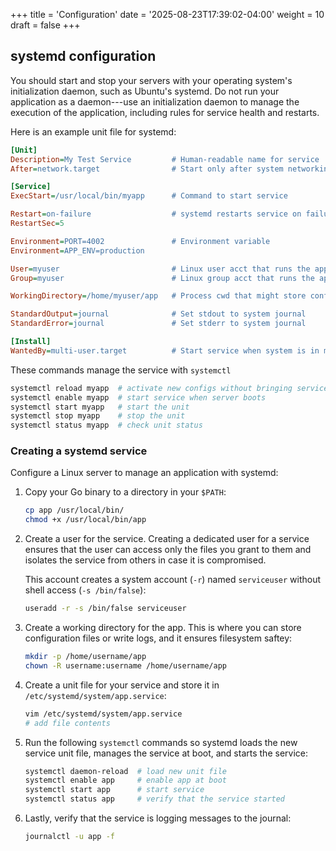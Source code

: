+++
title = 'Configuration'
date = '2025-08-23T17:39:02-04:00'
weight = 10
draft = false
+++

## systemd configuration

You should start and stop your servers with your operating system's initialization daemon, such as Ubuntu's systemd. Do not run your application as a daemon---use an initialization daemon to manage the execution of the application, including rules for service health and restarts.

Here is an example unit file for systemd:

```ini
[Unit]
Description=My Test Service         # Human-readable name for service
After=network.target                # Start only after system networking is up

[Service]
ExecStart=/usr/local/bin/myapp      # Command to start service

Restart=on-failure                  # systemd restarts service on failure
RestartSec=5

Environment=PORT=4002               # Environment variable
Environment=APP_ENV=production

User=myuser                         # Linux user acct that runs the app (instead of root)
Group=myuser                        # Linux group acct that runs the app

WorkingDirectory=/home/myuser/app   # Process cwd that might store config files or write logs to

StandardOutput=journal              # Set stdout to system journal
StandardError=journal               # Set stderr to system journal

[Install]
WantedBy=multi-user.target          # Start service when system is in multi-user mode (normal startup)
```

These commands manage the service with `systemctl`

```bash
systemctl reload myapp  # activate new configs without bringing service down
systemctl enable myapp  # start service when server boots
systemctl start myapp   # start the unit
systemctl stop myapp    # stop the unit
systemctl status myapp  # check unit status
```

### Creating a systemd service

Configure a Linux server to manage an application with systemd:

1. Copy your Go binary to a directory in your `$PATH`:
   ```bash
   cp app /usr/local/bin/
   chmod +x /usr/local/bin/app
   ```
1. Create a user for the service. Creating a dedicated user for a service ensures that the user can access only the files you grant to them and isolates the service from others in case it is compromised.
   
   This account creates a system account (`-r`) named `serviceuser` without shell access (`-s /bin/false`):
   ```bash
   useradd -r -s /bin/false serviceuser
   ```
2. Create a working directory for the app. This is where you can store configuration files or write logs, and it ensures filesystem saftey:
   ```bash
   mkdir -p /home/username/app
   chown -R username:username /home/username/app
   ```
3. Create a unit file for your service and store it in `/etc/systemd/system/app.service`:
   ```bash
   vim /etc/systemd/system/app.service
   # add file contents
   ```
4. Run the following `systemctl` commands so systemd loads the new service unit file, manages the service at boot, and starts the service:
   ```bash
   systemctl daemon-reload  # load new unit file
   systemctl enable app     # enable app at boot
   systemctl start app      # start service
   systemctl status app     # verify that the service started
   ```
5. Lastly, verify that the service is logging messages to the journal:
   ```bash
   journalctl -u app -f
   ```